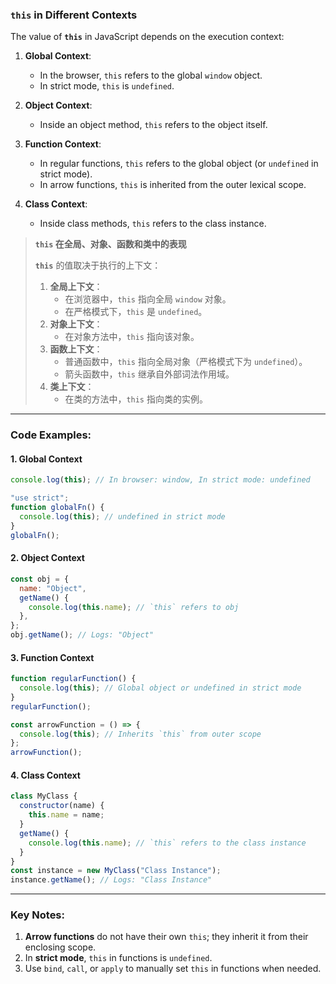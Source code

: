 ### `this` in Different Contexts

The value of **`this`** in JavaScript depends on the execution context:

<audio src="..\..\mp3\1.  __Global Co.mp3"></audio>

1. **Global Context**:
   - In the browser, `this` refers to the global `window` object.
   - In strict mode, `this` is `undefined`.

2. **Object Context**:
   - Inside an object method, `this` refers to the object itself.

3. **Function Context**:
   - In regular functions, `this` refers to the global object (or `undefined` in strict mode).
   - In arrow functions, `this` is inherited from the outer lexical scope.

4. **Class Context**:
   - Inside class methods, `this` refers to the class instance.

> **`this` 在全局、对象、函数和类中的表现**  
>
> <audio src="..\..\mp3\全局上下文：  在浏览器中，`.mp3"></audio>
>
> **`this`** 的值取决于执行的上下文：  
>
> 1. **全局上下文**：  
>    - 在浏览器中，`this` 指向全局 `window` 对象。  
>    - 在严格模式下，`this` 是 `undefined`。  
> 2. **对象上下文**：  
>    - 在对象方法中，`this` 指向该对象。  
> 3. **函数上下文**：  
>    - 普通函数中，`this` 指向全局对象（严格模式下为 `undefined`）。  
>    - 箭头函数中，`this` 继承自外部词法作用域。  
> 4. **类上下文**：  
>    - 在类的方法中，`this` 指向类的实例。

---

### Code Examples:

<audio src="..\..\mp3\这段代码展示了JavaScri (7).mp3"></audio>

#### **1. Global Context**
```javascript
console.log(this); // In browser: window, In strict mode: undefined

"use strict";
function globalFn() {
  console.log(this); // undefined in strict mode
}
globalFn();
```

#### **2. Object Context**
```javascript
const obj = {
  name: "Object",
  getName() {
    console.log(this.name); // `this` refers to obj
  },
};
obj.getName(); // Logs: "Object"
```

#### **3. Function Context**
```javascript
function regularFunction() {
  console.log(this); // Global object or undefined in strict mode
}
regularFunction();

const arrowFunction = () => {
  console.log(this); // Inherits `this` from outer scope
};
arrowFunction();
```

#### **4. Class Context**
```javascript
class MyClass {
  constructor(name) {
    this.name = name;
  }
  getName() {
    console.log(this.name); // `this` refers to the class instance
  }
}
const instance = new MyClass("Class Instance");
instance.getName(); // Logs: "Class Instance"
```

---

### Key Notes:

<audio src="..\..\mp3\1.  __Arrow fun.mp3"></audio>

1. **Arrow functions** do not have their own `this`; they inherit it from their enclosing scope.  
2. In **strict mode**, `this` in functions is `undefined`.  
3. Use `bind`, `call`, or `apply` to manually set `this` in functions when needed.